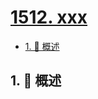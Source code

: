 # [1512. xxx](https://github.com/Tdahuyou/TNotes.leetcode/tree/main/notes/1512.%20xxx)

<!-- region:toc -->

- [1. 📝 概述](#1--概述)

<!-- endregion:toc -->

## 1. 📝 概述
